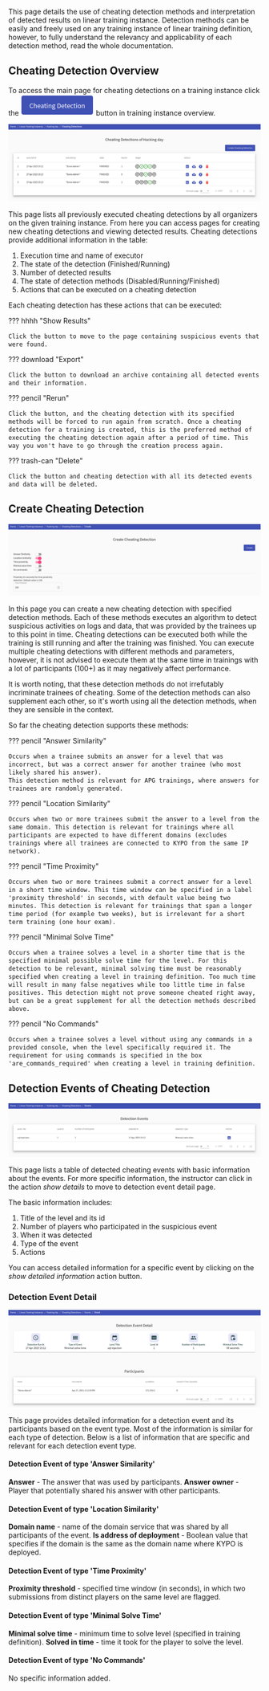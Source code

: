 This page details the use of cheating detection methods and interpretation of detected results on linear training instance. Detection methods can be easily and freely used on any training instance of linear training definition, however, to fully understand the relevancy and applicability of each detection method, read the whole documentation.

## Cheating Detection Overview
To access the main page for cheating detections on a training instance click the ![cheating-detection](../../img/user-guide-basic/training-agenda/cheating-detection/cheating-detection.png) button in training instance overview. 

<p align="center">
  <img src="../../../img/user-guide-basic/training-agenda/cheating-detection/cheating-detection-overview.png">
</p>

This page lists all previously executed cheating detections by all organizers on the given training instance. From here you can access pages for creating new cheating detections and viewing detected results. Cheating detections provide additional information in the table:

1. Execution time and name of executor
2. The state of the detection (Finished/Running)
3. Number of detected results
4. The state of detection methods (Disabled/Running/Finished)
5. Actions that can be executed on a cheating detection

Each cheating detection has these actions that can be executed:

??? hhhh "Show Results"

    Click the button to move to the page containing suspicious events that were found.

??? download "Export"

    Click the button to download an archive containing all detected events and their information.

??? pencil "Rerun"

    Click the button, and the cheating detection with its specified methods will be forced to run again from scratch. Once a cheating detection for a training is created, this is the preferred method of executing the cheating detection again after a period of time. This way you won't have to go through the creation process again.

??? trash-can "Delete"

    Click the button and cheating detection with all its detected events and data will be deleted.

## Create Cheating Detection

<p align="center">
  <img src="../../../img/user-guide-basic/training-agenda/cheating-detection/cheating-detection-create.png">
</p>

In this page you can create a new cheating detection with specified detection methods. Each of these methods executes an algorithm to detect suspicious activities on logs and data, that was provided by the trainees up to this point in time. Cheating detections can be executed both while the training is still running and after the training was finished. You can execute multiple cheating detections with different methods and parameters, however, it is not advised to execute them at the same time in trainings with a lot of participants (100+) as it may negatively affect performance.

It is worth noting, that these detection methods do not irrefutably incriminate trainees of cheating. Some of the detection methods can also supplement each other, so it's worth using all the detection methods, when they are sensible in the context.

So far the cheating detection supports these methods:

??? pencil "Answer Similarity"

    Occurs when a trainee submits an answer for a level that was incorrect, but was a correct answer for another trainee (who most likely shared his answer).
    This detection method is relevant for APG trainings, where answers for trainees are randomly generated.

??? pencil "Location Similarity"

    Occurs when two or more trainees submit the answer to a level from the same domain. This detection is relevant for trainings where all participants are expected to have different domains (excludes trainings where all trainees are connected to KYPO from the same IP network).

??? pencil "Time Proximity"

    Occurs when two or more trainees submit a correct answer for a level in a short time window. This time window can be specified in a label 'proximity threshold' in seconds, with default value being two minutes. This detection is relevant for trainings that span a longer time period (for example two weeks), but is irrelevant for a short term training (one hour exam).  

??? pencil "Minimal Solve Time"

    Occurs when a trainee solves a level in a shorter time that is the specified minimal possible solve time for the level. For this detection to be relevant, minimal solving time must be reasonably specified when creating a level in training definition. Too much time will result in many false negatives while too little time in false positives. This detection might not prove someone cheated right away, but can be a great supplement for all the detection methods described above. 

??? pencil "No Commands"

    Occurs when a trainee solves a level without using any commands in a provided console, when the level specifically required it. The requirement for using commands is specified in the box 'are_commands_required' when creating a level in training definition.

## Detection Events of Cheating Detection

<p align="center">
  <img src="../../../img/user-guide-basic/training-agenda/cheating-detection/detection-events-overview.png">
</p>

This page lists a table of detected cheating events with basic information about the events. For more specific information, the instructor can click in the action *show details* to move to detection event detail page.

The basic information includes:

1. Title of the level and its id
2. Number of players who participated in the suspicious event
3. When it was detected
4. Type of the event
5. Actions

You can access detailed information for a specific event by clicking on the *show detailed information* action button.

### Detection Event Detail

<p align="center">
  <img src="../../../img/user-guide-basic/training-agenda/cheating-detection/detection-events-detail.png">
</p>

This page provides detailed information for a detection event and its participants based on the event type. Most of the information is similar for each type of detection. Below is a list of information that are specific and relevant for each detection event type.

#### Detection Event of type 'Answer Similarity'

**Answer** - The answer that was used by participants.
**Answer owner** - Player that potentially shared his answer with other participants.

#### Detection Event of type 'Location Similarity'

**Domain name** - name of the domain service that was shared by all participants of the event.
**Is address of deployment** - Boolean value that specifies if the domain is the same as the domain name where KYPO is deployed.

#### Detection Event of type 'Time Proximity'

**Proximity threshold** - specified time window (in seconds), in which two submissions from distinct players on the same level are flagged.  

#### Detection Event of type 'Minimal Solve Time'

**Minimal solve time** - minimum time to solve level (specified in training definition). 
**Solved in time** - time it took for the player to solve the level.

#### Detection Event of type 'No Commands'

No specific information added.